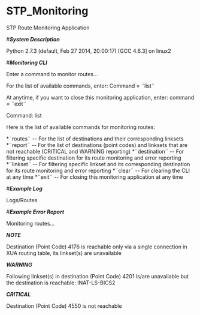 # STP_Monitoring
STP Route Monitoring Application


#***System Description***

Python 2.7.3 (default, Feb 27 2014, 20:00:17) 
[GCC 4.6.3] on linux2


#***Monitoring CLI***

Enter a command to monitor routes...

For the list of available commands, enter: Command = ¨list¨

At anytime, if you want to close this monitoring application, enter: command = ¨exit¨


Command: list


Here is the list of available commands for monitoring routes:

*¨routes¨      -- For the list of destinations and their corresponding linksets
*¨report¨      -- For the list of destinations (point codes) and linksets that are not reachable (CRITICAL and WARNING reporting)
*¨destination¨ -- For filtering specific destination for its route monitoring and error reporting
*¨linkset¨     -- For filtering specific linkset and its corresponding destination for its route monitoring and error reporting
*¨clear¨       -- For clearing the  CLI at any time
*¨exit¨        -- For closing this monitoring application at any time



#***Example Log***

Logs/Routes


#***Example Error Report***

Monitoring routes...


***NOTE***

Destination (Point Code)  4176  is reachable only via a single connection in XUA routing table, its linkset(s) are unavailable


***WARNING***

Following linkset(s) in destination (Point Code)  4201  is/are unavailable but the destination is reachable: 
INAT-LS-BICS2


***CRITICAL***

Destination (Point Code)  4550  is not reachable
